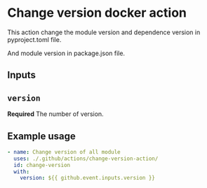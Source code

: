 # Change version docker action

This action change the module version and dependence version in pyproject.toml file.  

And module version in package.json file.

## Inputs

## `version`

**Required** The number of version. 

## Example usage
```yaml
- name: Change version of all module
  uses: ./.github/actions/change-version-action/
  id: change-version
  with:
    version: ${{ github.event.inputs.version }}
```